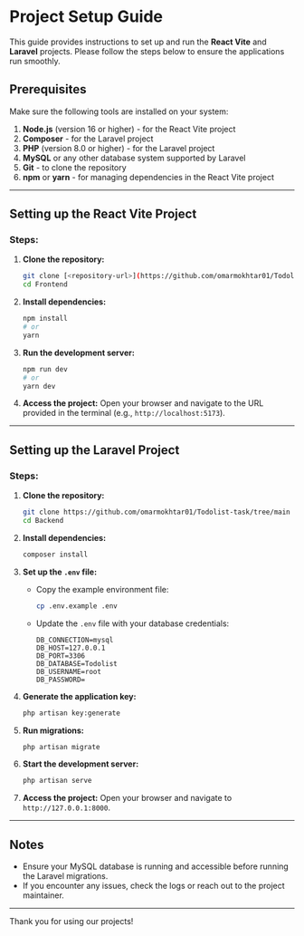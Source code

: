 # Project Setup Guide

This guide provides instructions to set up and run the **React Vite** and **Laravel** projects. Please follow the steps below to ensure the applications run smoothly.

## Prerequisites

Make sure the following tools are installed on your system:

1. **Node.js** (version 16 or higher) - for the React Vite project
2. **Composer** - for the Laravel project
3. **PHP** (version 8.0 or higher) - for the Laravel project
4. **MySQL** or any other database system supported by Laravel
5. **Git** - to clone the repository
6. **npm** or **yarn** - for managing dependencies in the React Vite project

---

## Setting up the React Vite Project

### Steps:

1. **Clone the repository:**
   ```bash
   git clone [<repository-url>](https://github.com/omarmokhtar01/Todolist-task/tree/main)
   cd Frontend
   ```

2. **Install dependencies:**
   ```bash
   npm install
   # or
   yarn
   ```

3. **Run the development server:**
   ```bash
   npm run dev
   # or
   yarn dev
   ```

4. **Access the project:**
   Open your browser and navigate to the URL provided in the terminal (e.g., `http://localhost:5173`).

---

## Setting up the Laravel Project

### Steps:

1. **Clone the repository:**
   ```bash
   git clone https://github.com/omarmokhtar01/Todolist-task/tree/main
   cd Backend
   ```

2. **Install dependencies:**
   ```bash
   composer install
   ```

3. **Set up the `.env` file:**
   - Copy the example environment file:
     ```bash
     cp .env.example .env
     ```
   - Update the `.env` file with your database credentials:
     ```env
     DB_CONNECTION=mysql
     DB_HOST=127.0.0.1
     DB_PORT=3306
     DB_DATABASE=Todolist
     DB_USERNAME=root
     DB_PASSWORD=
     ```

4. **Generate the application key:**
   ```bash
   php artisan key:generate
   ```

5. **Run migrations:**
   ```bash
   php artisan migrate
   ```

6. **Start the development server:**
   ```bash
   php artisan serve
   ```

7. **Access the project:**
   Open your browser and navigate to `http://127.0.0.1:8000`.

---

## Notes

- Ensure your MySQL database is running and accessible before running the Laravel migrations.
- If you encounter any issues, check the logs or reach out to the project maintainer.

---

Thank you for using our projects!
